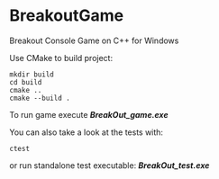 # BreakoutGame
Breakout Console Game on C++ for Windows

Use CMake to build project:

```
mkdir build
cd build
cmake ..
cmake --build .
```

To run game execute ***BreakOut_game.exe***

You can also take a look at the tests with: 
```
ctest
```
or run standalone test executable: ***BreakOut_test.exe***
